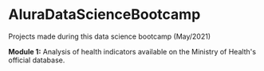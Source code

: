# AluraDataScienceBootcamp
Projects made during this data science bootcamp (May/2021)

**Module 1:** Analysis of health indicators available on the Ministry of Health's official database.
